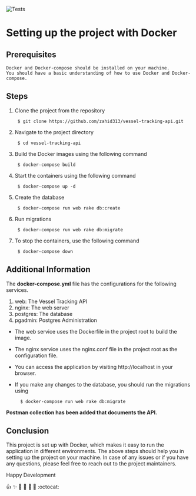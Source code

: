 ![Tests](https://github.com/zahid313/vessel-tracking-api/actions/workflows/run-tests.yml/badge.svg?event=push)
# Setting up the project with Docker

## Prerequisites

    Docker and Docker-compose should be installed on your machine.
    You should have a basic understanding of how to use Docker and Docker-compose.

## Steps

1. Clone the project from the repository

        $ git clone https://github.com/zahid313/vessel-tracking-api.git

2. Navigate to the project directory

        $ cd vessel-tracking-api

3. Build the Docker images using the following command

        $ docker-compose build

4. Start the containers using the following command

        $ docker-compose up -d

5. Create the database

        $ docker-compose run web rake db:create

6. Run migrations

        $ docker-compose run web rake db:migrate

7. To stop the containers, use the following command

        $ docker-compose down    



## Additional Information

The **docker-compose.yml** file has the configurations for the following services.

1. web: The Vessel Tracking API
2. nginx: The web server
3. postgres: The database
4. pgadmin: Postgres Administration


* The web service uses the Dockerfile in the project root to build the image.
* The nginx service uses the nginx.conf file in the project root as the configuration file.
* You can access the application by visiting http://localhost in your browser.
* If you make any changes to the database, you should run the migrations using 

        $ docker-compose run web rake db:migrate

    
**Postman collection has been added that documents the API.**

## Conclusion

This project is set up with Docker, which makes it easy to run the application in different environments. The above steps should help you in setting up the project on your machine. In case of any issues or if you have any questions, please feel free to reach out to the project maintainers.

Happy Development

:+1: :sparkles: :camel: :tada:
:rocket: :metal: :octocat: